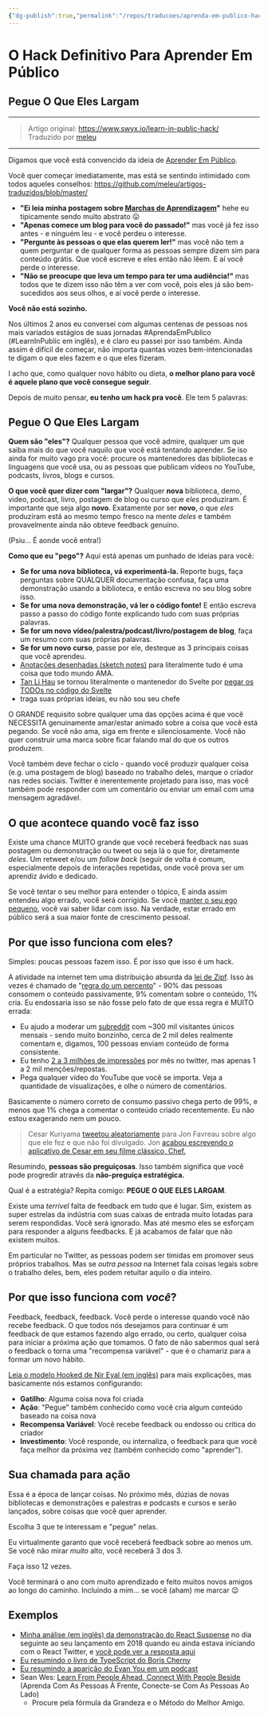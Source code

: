 ```yaml
---
{"dg-publish":true,"permalink":"/repos/traducoes/aprenda-em-publico-hack/"}
---
```



# O Hack Definitivo Para Aprender Em Público

## Pegue O Que Eles Largam

---

> Artigo original: <https://www.swyx.io/learn-in-public-hack/>\
> Traduzido por [meleu](https://github.com/meleu)

---

Digamos que você está convencido da ideia de [Aprender Em Público](aprenda-em-publico.md).

Você quer começar imediatamente, mas está se sentindo intimidado com todos aqueles conselhos:
https://github.com/meleu/artigos-traduzidos/blob/master/
- **"Ei leia minha postagem sobre [Marchas de Aprendizagem](marchas-de-aprendizagem.md)"** hehe eu tipicamente sendo muito abstrato 😛 
- **"Apenas comece um blog para você do passado!"** mas você já fez isso antes - e ninguém leu - e você perdeu o interesse.
- **"Pergunte às pessoas o que elas querem ler!"** mas você não tem a quem perguntar e de qualquer forma as pessoas sempre dizem sim para conteúdo grátis. Que você escreve e eles então não lêem. E aí você perde o interesse.
- **"Não se preocupe que leva um tempo para ter uma audiência!"** mas todos que te dizem isso não têm a ver com você, pois eles já são bem-sucedidos aos seus olhos, e aí você perde o interesse.

**Você não está sozinho.**

Nos últimos 2 anos eu conversei com algumas centenas de pessoas nos mais variados estágios de suas jornadas #AprendaEmPublico (#LearnInPublic em inglês), e é claro eu passei por isso também. Ainda assim é difícil de começar, não importa quantas vozes bem-intencionadas te digam o que eles fazem e o que eles fizeram.

I acho que, como qualquer novo hábito ou dieta, **o melhor plano para você é aquele plano que você consegue seguir**.

Depois de muito pensar, **eu tenho um hack pra você**. Ele tem 5 palavras:


## Pegue O Que Eles Largam

**Quem são "eles"?** Qualquer pessoa que você admire, qualquer um que saiba mais do que você naquilo que você está tentando aprender. Se iso ainda for muito vago pra você: procure os mantenedores das bibliotecas e linguagens que você usa, ou as pessoas que publicam vídeos no YouTube, podcasts, livros, blogs e cursos.

**O que você quer dizer com "largar"?** Qualquer **nova** biblioteca, demo, video, podcast, livro, postagem de blog ou curso que *eles* produziram. É importante que seja algo **novo**. Exatamente por ser **novo**, o que *eles* produziram está ao mesmo tempo fresco na mente *deles* e também provavelmente ainda não obteve feedback genuíno.

(Psiu... É aonde você entra!)

**Como que eu "pego"?** Aqui está apenas um punhado de ideias para você:

- **Se for uma nova biblioteca, vá experimentá-la.** Reporte bugs, faça perguntas sobre QUALQUER documentação confusa, faça uma demonstração usando a biblioteca, e então escreva no seu blog sobre isso.
- **Se for uma nova demonstração, vá ler o código fonte!** E então escreva passo a passo do código fonte explicando tudo com suas próprias palavras.
- **Se for um novo vídeo/palestra/podcast/livro/postagem de blog**, faça um resumo com suas próprias palavras.
- **Se for um novo curso**, passe por ele, desteque as 3 principais coisas que você aprendeu.
- [Anotações desenhadas (sketch notes)](https://illustrated.dev/) para literalmente tudo é uma coisa que todo mundo AMA.
- [Tan Li Hau](https://twitter.com/lihautan) se tornou literalmente o mantenedor do Svelte por [pegar os TODOs no código do Svelte](https://www.youtube.com/watch?v=NSUa1124ahs)
- traga suas próprias ideias, eu não sou seu chefe

O GRANDE requisito sobre qualquer uma das opções acima é que você NECESSITA genuinamente amar/estar animado sobre a coisa que você está pegando. Se você não ama, siga em frente e silenciosamente. Você não quer construir uma marca sobre ficar falando mal do que os outros produzem.

Você também deve fechar o ciclo - quando você produzir qualquer coisa (e.g. uma postagem de blog) baseado no trabalho deles, marque o criador nas redes sociais. Twitter é inerentemente projetado para isso, mas você também pode responder com um comentário ou enviar um email com uma mensagem agradável.


## O que acontece quando você faz isso

Existe uma chance MUITO grande que você receberá feedback nas suas postagem ou demonstração ou tweet ou seja lá o que for, diretamente *deles*. Um retweet e/ou um _follow back_ (seguir de volta é comum, especialmente depois de interações repetidas, onde você prova ser um aprendiz ávido e dedicado.

Se você tentar o seu melhor para entender o tópico, E ainda assim entendeu algo errado, você será corrigido. Se você [manter o seu ego pequeno](https://www.swyx.io/speaking/kentcdodds-podcast/), você vai saber lidar com isso. Na verdade, estar errado em público será a sua maior fonte de crescimento pessoal.


## Por que isso funciona com eles?

Simples: poucas pessoas fazem isso. É por isso que isso é um hack.

A atividade na internet tem uma distribuição absurda da [lei de Zipf](https://pt.wikipedia.org/wiki/Lei_de_Zipf). Isso às vezes é chamado de "[regra do um percento](https://pt.wikipedia.org/wiki/Regra_do_1%25_(cultura_na_Internet))" - 90% das pessoas consomem o conteúdo passivamente, 9% comentam sobre o conteúdo, 1% cria. Eu endossaria isso se não fosse pelo fato de que essa regra é MUITO errada:

- Eu ajudo a moderar um [subreddit](https://www.reddit.com/r/reactjs) com ~300 mil visitantes únicos mensais - sendo muito bonzinho, cerca de 2 mil deles realmente comentam e, digamos, 100 pessoas enviam conteúdo de forma consistente.
- Eu tenho [2 a 3 milhões de impressões](https://www.swyx.io/10000-loose-fans/) por mês no twitter, mas apenas 1 a 2 mil menções/repostas.
- Pega qualquer vídeo do YouTube que você se importa. Veja a quantidade de visualizações, e olhe o número de comentários.

Basicamente o número correto de consumo passivo chega perto de 99%, e menos que 1% chega a comentar o conteúdo criado recentemente. Eu não estou exagerando nem um pouco.

> Cesar Kuriyama [tweetou aleatoriamente](https://twitter.com/CesarKuriyama/status/331652847806595072) para Jon Favreau sobre algo que ele fez e que não foi divulgado. Jon [acabou escrevendo o aplicativo de Cesar em seu filme clássico, Chef.](https://www.indiehackers.com/podcast/141-cesar-kuriyama-of-1-second-everyday)

Resumindo, **pessoas são preguiçosas**. Isso também significa que você pode progredir através da **não-preguiça estratégica.**

Qual é a estratégia? Repita comigo: **PEGUE O QUE ELES LARGAM**.

Existe uma *terrível* falta de feedback em tudo que é lugar. Sim, existem as super estrelas da indústria com suas caixas de entrada muito lotadas para serem respondidas. Você será ignorado. Mas até mesmo eles se esforçam para responder a alguns feedbacks. E já acabamos de falar que não existem muitos.

Em particular no Twitter, as pessoas podem ser tímidas em promover seus próprios trabalhos. Mas se *outra pessoa* na Internet fala coisas legais sobre o trabalho deles, bem, eles podem retuítar aquilo o dia inteiro.


## Por que isso funciona com *você*?

Feedback, feedback, feedback. Você perde o interesse quando você não recebe feedback. O que todos nós desejamos para continuar é um feedback de que estamos fazendo algo errado, ou certo, qualquer coisa para iniciar a próxima ação que tomamos. O fato de não sabermos qual será o feedback o torna uma "recompensa variável" - que é o chamariz para a formar um novo hábito.

[Leia o modelo Hooked de Nir Eyal (em inglês)](https://www.nirandfar.com/how-to-manufacture-desire/) para mais explicações, mas basicamente nós estamos configurando:

- **Gatilho**: Alguma coisa nova foi criada
- **Ação**: "Pegue" também conhecido como você cria algum conteúdo baseado na coisa nova
- **Recompensa Variável**: Você recebe feedback ou endosso ou crítica do criador
- **Investimento**: Você responde, ou internaliza, o feedback para que você faça melhor da próxima vez (também conhecido como "aprender").


## Sua chamada para ação

Essa é a época de lançar coisas. No próximo mês, dúzias de novas bibliotecas e demonstrações e palestras e podcasts e cursos e serão lançados, sobre coisas que você quer aprender.

Escolha 3 que te interessam e "pegue" nelas.

Eu virtualmente garanto que você receberá feedback sobre ao menos um. Se você não mirar *muito* alto, você receberá 3 dos 3.

Faça isso 12 vezes.

Você terminará o ano com muito aprendizado e feito muitos novos amigos ao longo do caminho. Incluindo a mim... se você (aham) me marcar 😉 


## Exemplos

- [Minha análise (em inglês) da demonstração do React Suspense](https://dev.to/swyx/a-walkthrough-of-that-react-suspense-demo--4j6a) no dia seguinte ao seu lançamento em 2018 quando eu ainda estava iniciando com o React Twitter, e [você pode ver a resposta aqui](https://nitter.net/search?f=tweets&q=https%3A%2F%2Fdev.to%2Fswyx%2Fa-walkthrough-of-that-react-suspense-demo--4j6a%20)
- [Eu resumindo o livro de TypeScript do Boris Cherny](https://nitter.net/swyx/status/1135525665971695617#m)
- [Eu resumindo a aparição do Evan You em um podcast](https://nitter.net/swyx/status/1199619073836867585#m)
- Sean Wes: [Learn From People Ahead, Connect With People Beside](https://seanwes.com/podcast/486-sabbatical-episode-finding-community-part-3-of-5-learn-from-people-ahead-connect-with-people-beside/) (Aprenda Com As Pessoas À Frente, Conecte-se Com As Pessoas Ao Lado)
  - Procure pela fórmula da Grandeza e o Método do Melhor Amigo.


